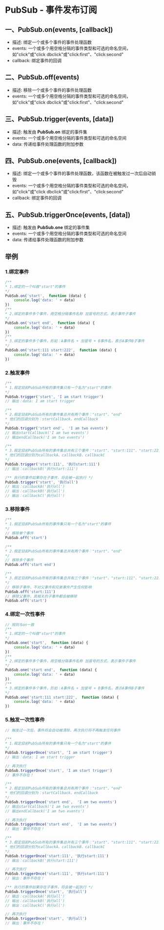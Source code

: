 # PubSub - 事件发布订阅
## 一、PubSub.on(events, [callback])
- 描述: 绑定一个或多个事件的事件处理函数
- events: 一个或多个用空格分隔的事件类型和可选的命名空间，如"click"或"click dbclick"或"click:first"、"click:second" 
- callback: 绑定事件的回调 
## 二、PubSub.off(events)
- 描述: 移除一个或多个事件的事件处理函数
- events: 一个或多个用空格分隔的事件类型和可选的命名空间，如"click"或"click dbclick"或"click:first"、"click:second" 
## 三、PubSub.trigger(events, [data])
- 描述: 触发由 **PubSub.on** 绑定的事件集
- events: 一个或多个用空格分隔的事件类型和可选的命名空间
- data: 传递给事件处理函数的附加参数
## 四、PubSub.one(events, [callback])
- 描述: 绑定一个或多个事件的事件处理函数，该函数在被触发过一次后自动销毁
- events: 一个或多个用空格分隔的事件类型和可选的命名空间，如"click"或"click dbclick"或"click:first"、"click:second" 
- callback: 绑定事件的回调 
## 五、PubSub.triggerOnce(events, [data])
- 描述: 触发由 **PubSub.one** 绑定的事件集
- events: 一个或多个用空格分隔的事件类型和可选的命名空间
- data: 传递给事件处理函数的附加参数

## 举例
### 1.绑定事件
``` javascript
/** 
* 1.绑定的一个叫做"start"的事件
*/
PubSub.on('start',  function (data) {
    console.log('data: ' + data)
})
/** 
* 2.绑定的事件多个事件，用空格分隔事件名称 加冒号的方式，表示事件子事件
*/
PubSub.on('start end',  function (data) {
    console.log('data: ' + data)
})
/** 
* 3.绑定的事件多个事件，形如：A事件名 + 加冒号 + B事件名，表示A事件B子事件
*/
PubSub.on('start:111 start:222',  function (data) {
    console.log('data: ' + data)
})
```
### 2.触发事件
``` javascript
/** 
* 1.假定目前PubSub所有的事件集只有一个名为"start"的事件
*/
PubSub.trigger('start', 'I am start trigger')
// 输出：data: I am start trigger

/** 
* 2.假定目前PubSub所有的事件集总共有两个事件："start"、"end"
* 他们的回调分别为：startCallback、endCallback
*/
PubSub.trigger('start end',  'I am two events')
// 输出startCallback('I am two events')
// 输出endCallback('I am two events')

/** 
* 3.假定目前PubSub所有的事件集总共有三个事件："start"、"start:111"、"start:222"
* 他们的回调分别为callbackA、callbackB、callbackC
*/
PubSub.trigger('start:111', '执行start:111')
// 输出：callbackB('执行start:111')

/** 执行的事件如果存在子事件，将会被一起执行 */
PubSub.trigger('start', '执行all')
// 输出：callbackA('执行all')
// 输出：callbackB('执行all')
// 输出：callbackC('执行all')
```
### 3.移除事件
``` javascript
/** 
* 1.假定目前PubSub所有的事件集只有一个名为"start"的事件
*/
// 移除单个事件
PubSub.off('start')

/** 
* 2.假定目前PubSub所有的事件集总共有两个事件："start"、"end"
*/
// 移除多个事件
PubSub.off('start end')

/** 
* 3.假定目前PubSub所有的事件集总共有三个事件："start"、"start:111"、"start:222"
*/
// 移除子事件，不对父事件和兄弟事件产生任何影响
PubSub.off('start:111')
// 移除父事件，其相关的子事件都会被移除
PubSub.off('start')
```
### 4.绑定一次性事件
``` javascript
// 规则与on一致
/** 
* 1.绑定的一个叫做"start"的事件
*/
PubSub.one('start',  function (data) {
    console.log('data: ' + data)
})
/** 
* 2.绑定的事件多个事件，用空格分隔事件名称 加冒号的方式，表示事件子事件
*/
PubSub.one('start end',  function (data) {
    console.log('data: ' + data)
})
/** 
* 3.绑定的事件多个事件，形如：A事件名 + 加冒号 + B事件名，表示A事件B子事件
*/
PubSub.one('start:111 start:222',  function (data) {
    console.log('data: ' + data)
})
```
### 5.触发一次性事件
``` javascript
// 触发过一次后，事件将会自动被清除，再次执行将不再触发任何事件

/** 
* 1.假定目前PubSub所有的事件集只有一个名为"start"的事件
*/
PubSub.triggerOnce('start', 'I am start trigger')
// 输出：data: I am start trigger

// 再次执行
PubSub.triggerOnce('start', 'I am start trigger')
// 事件不存在！

/** 
* 2.假定目前PubSub所有的事件集总共有两个事件："start"、"end"
* 他们的回调分别为：startCallback、endCallback
*/
PubSub.triggerOnce('start end',  'I am two events')
// 输出startCallback('I am two events')
// 输出endCallback('I am two events')

// 再次执行
PubSub.triggerOnce('start end',  'I am two events')
// 输出：事件不存在！

/** 
* 3.假定目前PubSub所有的事件集总共有三个事件："start"、"start:111"、"start:222"
* 他们的回调分别为callbackA、callbackB、callbackC
*/
PubSub.triggerOnce('start:111', '执行start:111')
// 输出：callbackB('执行start:111')

// 再次执行
PubSub.triggerOnce('start:111', '执行start:111')
// 输出：事件不存在！

/** 执行的事件如果存在子事件，将会被一起执行 */
PubSub.triggerOnce('start', '执行all')
// 输出：callbackA('执行all')
// 输出：callbackB('执行all')
// 输出：callbackC('执行all')

// 再次执行
PubSub.triggerOnce('start', '执行all')
// 输出：事件不存在！
```
